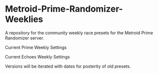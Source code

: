 # Metroid-Prime-Randomizer-Weeklies
A repository for the community weekly race presets for the Metroid Prime Randomizer server.

Current Prime Weekly Settings

Current Echoes Weekly Settings

Versions will be iterated with dates for posterity of old presets.

